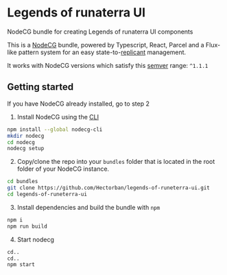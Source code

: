# Legends of runaterra UI
NodeCG bundle for creating Legends of runaterra UI components

This is a [NodeCG](http://github.com/nodecg/nodecg) bundle, powered by Typescript, React, Parcel and a Flux-like pattern system for an easy state-to-[replicant](https://nodecg.com/NodeCG.html#Replicant) management.

It works with NodeCG versions which satisfy this [semver](https://docs.npmjs.com/getting-started/semantic-versioning) range: `^1.1.1`

## Getting started
If you have NodeCG already installed, go to step 2
1. Install NodeCG using the [CLI](https://github.com/nodecg/nodecg-cli)
```bash
npm install --global nodecg-cli
mkdir nodecg
cd nodecg
nodecg setup
```

2. Copy/clone the repo into your `bundles` folder that is located in the root folder of your NodeCG instance.
```bash
cd bundles
git clone https://github.com/Hectorban/legends-of-runeterra-ui.git 
cd legends-of-runeterra-ui
```
3. Install dependencies and build the bundle with `npm`
```bash
npm i
npm run build
```

4. Start nodecg
```bash
cd..
cd..
npm start
```